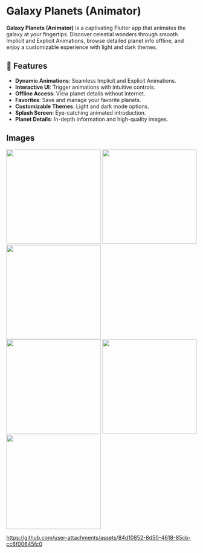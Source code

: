 # Galaxy Planets (Animator)

**Galaxy Planets (Animator)** is a captivating Flutter app that animates the galaxy at your fingertips. Discover celestial wonders through smooth Implicit and Explicit Animations, browse detailed planet info offline, and enjoy a customizable experience with light and dark themes.

## 🚀 Features

- **Dynamic Animations**: Seamless Implicit and Explicit Animations.
- **Interactive UI**: Trigger animations with intuitive controls.
- **Offline Access**: View planet details without internet.
- **Favorites**: Save and manage your favorite planets.
- **Customizable Themes**: Light and dark mode options.
- **Splash Screen**: Eye-catching animated introduction.
- **Planet Details**: In-depth information and high-quality images.

## Images

<img src="https://github.com/user-attachments/assets/4b29e74f-24da-4cb8-822d-a0031e314ba7" width="250">

<img src="https://github.com/user-attachments/assets/5fe28a7a-f3ba-46fb-adca-595c5201b6df" width="250">

<img src="https://github.com/user-attachments/assets/b2e10f73-d235-45ca-8dc8-51ffbe0776d9" width="250">

<br>

<img src="https://github.com/user-attachments/assets/74f7473f-e756-4527-9dce-1a0f34a799ea" width="250">

<img src="https://github.com/user-attachments/assets/129e8ed9-0eda-4cd6-94f2-92f582f7a172" width="250">

<img src="https://github.com/user-attachments/assets/439728e7-7182-442d-8fc3-8b17385693be" width="250">

https://github.com/user-attachments/assets/84d10852-8d50-4618-85cb-cc6f00645fc0
